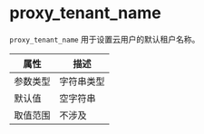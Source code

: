 # proxy_tenant_name

`proxy_tenant_name` 用于设置云用户的默认租户名称。

|  属性    | 描述     |
|----------|---------|
| 参数类型 |   字符串类型      |
| 默认值   | 空字符串     |
| 取值范围 | 不涉及  |
